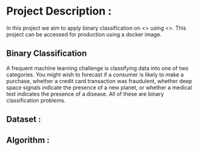 # Project Description :
In this project we aim to apply binary classification on <<dataset>> using <<algorithm>>. This project can be accessed for production using a docker image.

## Binary Classification
A frequent machine learning challenge is classifying data into one of two categories. You might wish to forecast if a consumer is likely to make a purchase, whether a credit card transaction was fraudulent, whether deep space signals indicate the presence of a new planet, or whether a medical test indicates the presence of a disease. All of these are binary classification problems.

## Dataset :

## Algorithm :
